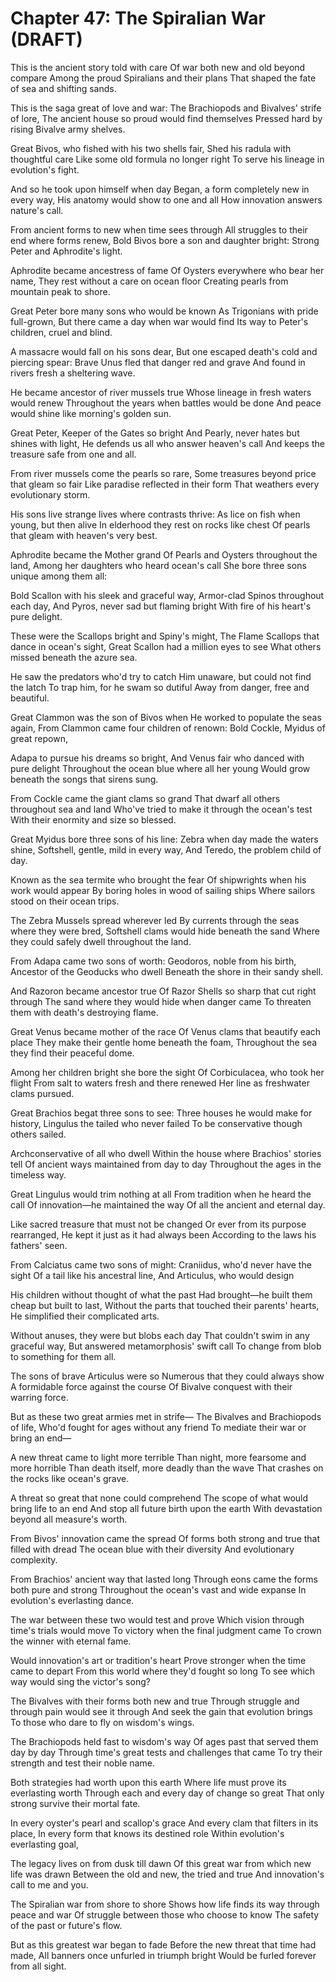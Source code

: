 # Chapter 47: The Spiralian War (DRAFT)

This is the ancient story told with care
Of war both new and old beyond compare
Among the proud Spiralians and their plans
That shaped the fate of sea and shifting sands.

This is the saga great of love and war:
The Brachiopods and Bivalves' strife of lore,
The ancient house so proud would find themselves
Pressed hard by rising Bivalve army shelves.

Great Bivos, who fished with his two shells fair,
Shed his radula with thoughtful care
Like some old formula no longer right
To serve his lineage in evolution's fight.

And so he took upon himself when day
Began, a form completely new in every way,
His anatomy would show to one and all
How innovation answers nature's call.

From ancient forms to new when time sees through
All struggles to their end where forms renew,
Bold Bivos bore a son and daughter bright:
Strong Peter and Aphrodite's light.

Aphrodite became ancestress of fame
Of Oysters everywhere who bear her name,
They rest without a care on ocean floor
Creating pearls from mountain peak to shore.

Great Peter bore many sons who would be known
As Trigonians with pride full-grown,
But there came a day when war would find
Its way to Peter's children, cruel and blind.

A massacre would fall on his sons dear,
But one escaped death's cold and piercing spear:
Brave Unus fled that danger red and grave
And found in rivers fresh a sheltering wave.

He became ancestor of river mussels true
Whose lineage in fresh waters would renew
Throughout the years when battles would be done
And peace would shine like morning's golden sun.

Great Peter, Keeper of the Gates so bright
And Pearly, never hates but shines with light,
He defends us all who answer heaven's call
And keeps the treasure safe from one and all.

From river mussels come the pearls so rare,
Some treasures beyond price that gleam so fair
Like paradise reflected in their form
That weathers every evolutionary storm.

His sons live strange lives where contrasts thrive:
As lice on fish when young, but then alive
In elderhood they rest on rocks like chest
Of pearls that gleam with heaven's very best.

Aphrodite became the Mother grand
Of Pearls and Oysters throughout the land,
Among her daughters who heard ocean's call
She bore three sons unique among them all:

Bold Scallon with his sleek and graceful way,
Armor-clad Spinos throughout each day,
And Pyros, never sad but flaming bright
With fire of his heart's pure delight.

These were the Scallops bright and Spiny's might,
The Flame Scallops that dance in ocean's sight,
Great Scallon had a million eyes to see
What others missed beneath the azure sea.

He saw the predators who'd try to catch
Him unaware, but could not find the latch
To trap him, for he swam so dutiful
Away from danger, free and beautiful.

Great Clammon was the son of Bivos when
He worked to populate the seas again,
From Clammon came four children of renown:
Bold Cockle, Myidus of great repown,

Adapa to pursue his dreams so bright,
And Venus fair who danced with pure delight
Throughout the ocean blue where all her young
Would grow beneath the songs that sirens sung.

From Cockle came the giant clams so grand
That dwarf all others throughout sea and land
Who've tried to make it through the ocean's test
With their enormity and size so blessed.

Great Myidus bore three sons of his line:
Zebra when day made the waters shine,
Softshell, gentle, mild in every way,
And Teredo, the problem child of day.

Known as the sea termite who brought the fear
Of shipwrights when his work would appear
By boring holes in wood of sailing ships
Where sailors stood on their ocean trips.

The Zebra Mussels spread wherever led
By currents through the seas where they were bred,
Softshell clams would hide beneath the sand
Where they could safely dwell throughout the land.

From Adapa came two sons of worth:
Geodoros, noble from his birth,
Ancestor of the Geoducks who dwell
Beneath the shore in their sandy shell.

And Razoron became ancestor true
Of Razor Shells so sharp that cut right through
The sand where they would hide when danger came
To threaten them with death's destroying flame.

Great Venus became mother of the race
Of Venus clams that beautify each place
They make their gentle home beneath the foam,
Throughout the sea they find their peaceful dome.

Among her children bright she bore the sight
Of Corbiculacea, who took her flight
From salt to waters fresh and there renewed
Her line as freshwater clams pursued.

Great Brachios begat three sons to see:
Three houses he would make for history,
Lingulus the tailed who never failed
To be conservative though others sailed.

Archconservative of all who dwell
Within the house where Brachios' stories tell
Of ancient ways maintained from day to day
Throughout the ages in the timeless way.

Great Lingulus would trim nothing at all
From tradition when he heard the call
Of innovation—he maintained the way
Of all the ancient and eternal day.

Like sacred treasure that must not be changed
Or ever from its purpose rearranged,
He kept it just as it had always been
According to the laws his fathers' seen.

From Calciatus came two sons of might:
Craniidus, who'd never have the sight
Of a tail like his ancestral line,
And Articulus, who would design

His children without thought of what the past
Had brought—he built them cheap but built to last,
Without the parts that touched their parents' hearts,
He simplified their complicated arts.

Without anuses, they were but blobs each day
That couldn't swim in any graceful way,
But answered metamorphosis' swift call
To change from blob to something for them all.

The sons of brave Articulus were so
Numerous that they could always show
A formidable force against the course
Of Bivalve conquest with their warring force.

But as these two great armies met in strife—
The Bivalves and Brachiopods of life,
Who'd fought for ages without any friend
To mediate their war or bring an end—

A new threat came to light more terrible
Than night, more fearsome and more horrible
Than death itself, more deadly than the wave
That crashes on the rocks like ocean's grave.

A threat so great that none could comprehend
The scope of what would bring life to an end
And stop all future birth upon the earth
With devastation beyond all measure's worth.

From Bivos' innovation came the spread
Of forms both strong and true that filled with dread
The ocean blue with their diversity
And evolutionary complexity.

From Brachios' ancient way that lasted long
Through eons came the forms both pure and strong
Throughout the ocean's vast and wide expanse
In evolution's everlasting dance.

The war between these two would test and prove
Which vision through time's trials would move
To victory when the final judgment came
To crown the winner with eternal fame.

Would innovation's art or tradition's heart
Prove stronger when the time came to depart
From this world where they'd fought so long
To see which way would sing the victor's song?

The Bivalves with their forms both new and true
Through struggle and through pain would see it through
And seek the gain that evolution brings
To those who dare to fly on wisdom's wings.

The Brachiopods held fast to wisdom's way
Of ages past that served them day by day
Through time's great tests and challenges that came
To try their strength and test their noble name.

Both strategies had worth upon this earth
Where life must prove its everlasting worth
Through each and every day of change so great
That only strong survive their mortal fate.

In every oyster's pearl and scallop's grace
And every clam that filters in its place,
In every form that knows its destined role
Within evolution's everlasting goal,

The legacy lives on from dusk till dawn
Of this great war from which new life was drawn
Between the old and new, the tried and true
And innovation's call to me and you.

The Spiralian war from shore to shore
Shows how life finds its way through peace and war
Of struggle between those who choose to know
The safety of the past or future's flow.

But as this greatest war began to fade
Before the new threat that time had made,
All banners once unfurled in triumph bright
Would be furled forever from all sight.